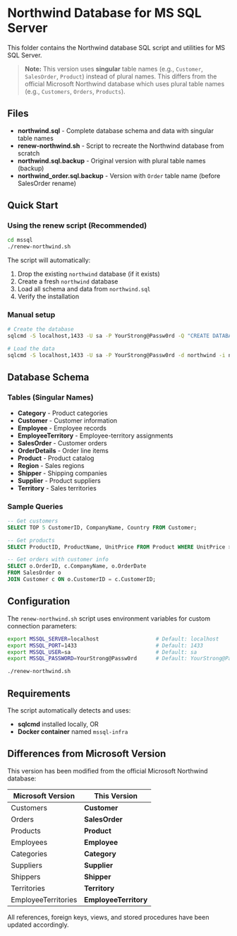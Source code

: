 # Northwind Database for MS SQL Server

This folder contains the Northwind database SQL script and utilities for MS SQL Server.

> **Note:** This version uses **singular** table names (e.g., `Customer`, `SalesOrder`, `Product`) instead of plural names. This differs from the official Microsoft Northwind database which uses plural table names (e.g., `Customers`, `Orders`, `Products`).

## Files

- **northwind.sql** - Complete database schema and data with singular table names
- **renew-northwind.sh** - Script to recreate the Northwind database from scratch
- **northwind.sql.backup** - Original version with plural table names (backup)
- **northwind_order.sql.backup** - Version with `Order` table name (before SalesOrder rename)

## Quick Start

### Using the renew script (Recommended)

```bash
cd mssql
./renew-northwind.sh
```

The script will automatically:
1. Drop the existing `northwind` database (if it exists)
2. Create a fresh `northwind` database
3. Load all schema and data from `northwind.sql`
4. Verify the installation

### Manual setup

```bash
# Create the database
sqlcmd -S localhost,1433 -U sa -P YourStrong@Passw0rd -Q "CREATE DATABASE northwind;"

# Load the data
sqlcmd -S localhost,1433 -U sa -P YourStrong@Passw0rd -d northwind -i northwind.sql
```

## Database Schema

### Tables (Singular Names)
- **Category** - Product categories
- **Customer** - Customer information
- **Employee** - Employee records
- **EmployeeTerritory** - Employee-territory assignments
- **SalesOrder** - Customer orders
- **OrderDetails** - Order line items
- **Product** - Product catalog
- **Region** - Sales regions
- **Shipper** - Shipping companies
- **Supplier** - Product suppliers
- **Territory** - Sales territories

### Sample Queries

```sql
-- Get customers
SELECT TOP 5 CustomerID, CompanyName, Country FROM Customer;

-- Get products
SELECT ProductID, ProductName, UnitPrice FROM Product WHERE UnitPrice > 20;

-- Get orders with customer info
SELECT o.OrderID, c.CompanyName, o.OrderDate 
FROM SalesOrder o 
JOIN Customer c ON o.CustomerID = c.CustomerID;
```

## Configuration

The `renew-northwind.sh` script uses environment variables for custom connection parameters:

```bash
export MSSQL_SERVER=localhost                  # Default: localhost
export MSSQL_PORT=1433                         # Default: 1433
export MSSQL_USER=sa                           # Default: sa
export MSSQL_PASSWORD=YourStrong@Passw0rd      # Default: YourStrong@Passw0rd

./renew-northwind.sh
```

## Requirements

The script automatically detects and uses:
- **sqlcmd** installed locally, OR
- **Docker container** named `mssql-infra`

## Differences from Microsoft Version

This version has been modified from the official Microsoft Northwind database:

| Microsoft Version | This Version |
|-------------------|--------------|
| Customers | **Customer** |
| Orders | **SalesOrder** |
| Products | **Product** |
| Employees | **Employee** |
| Categories | **Category** |
| Suppliers | **Supplier** |
| Shippers | **Shipper** |
| Territories | **Territory** |
| EmployeeTerritories | **EmployeeTerritory** |

All references, foreign keys, views, and stored procedures have been updated accordingly.
